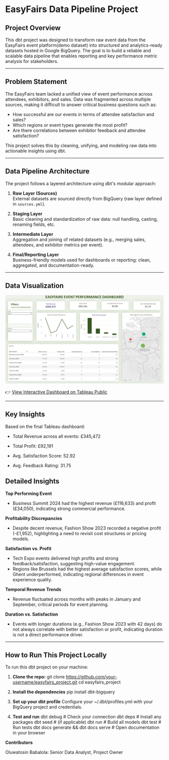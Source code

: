 # EasyFairs Data Pipeline Project

## Project Overview

This dbt project was designed to transform raw event data from the EasyFairs event platform(demo dataset) into structured and analytics-ready datasets hosted in Google BigQuery. The goal is to build a reliable and scalable data pipeline that enables reporting and key performance metric analysis for stakeholders.

---

## Problem Statement

The EasyFairs team lacked a unified view of event performance across attendees, exhibitors, and sales. Data was fragmented across multiple sources, making it difficult to answer critical business questions such as:

- How successful are our events in terms of attendee satisfaction and sales?
- Which regions or event types generate the most profit?
- Are there correlations between exhibitor feedback and attendee satisfaction?

This project solves this by cleaning, unifying, and modeling raw data into actionable insights using dbt.

---

## Data Pipeline Architecture

The project follows a layered architecture using dbt's modular approach:

1. **Raw Layer (Sources)**  
   External datasets are sourced directly from BigQuery (raw layer defined in `sources.yml`).

2. **Staging Layer**  
   Basic cleaning and standardization of raw data: null handling, casting, renaming fields, etc.

3. **Intermediate Layer**  
   Aggregation and joining of related datasets (e.g., merging sales, attendees, and exhibitor metrics per event).

4. **Final/Reporting Layer**  
   Business-friendly models used for dashboards or reporting: clean, aggregated, and documentation-ready.

---

## Data Visualization

![EasyFairs Dashboard](snapshots/easyfairs_dashboard.png)

👉 [View Interactive Dashboard on Tableau Public](https://public.tableau.com/app/profile/babalolatosin/viz/Easyfairs/Dashboard1?publish=yes)

---


## Key Insights

Based on the final Tableau dashboard:

- Total Revenue across all events: £345,472

- Total Profit: £92,191

- Avg. Satisfaction Score: 52.92

- Avg. Feedback Rating: 31.75

## Detailed Insights

**Top Performing Event**
- Business Summit 2024 had the highest revenue (£116,633) and profit (£34,050), indicating strong commercial performance.

**Profitability Discrepancies**
- Despite decent revenue, Fashion Show 2023 recorded a negative profit (-£1,952), highlighting a need to revisit cost structures or pricing models.

**Satisfaction vs. Profit**
- Tech Expo events delivered high profits and strong feedback/satisfaction, suggesting high-value engagement.
- Regions like Brussels had the highest average satisfaction scores, while Ghent underperformed, indicating regional differences in event experience quality.

**Temporal Revenue Trends**
- Revenue fluctuated across months with peaks in January and September, critical periods for event planning.

**Duration vs. Satisfaction**

- Events with longer durations (e.g., Fashion Show 2023 with 42 days) do not always correlate with better satisfaction or profit, indicating duration is not a direct performance driver.

---

## How to Run This Project Locally

To run this dbt project on your machine:

1. **Clone the repo:**
   git clone https://github.com/your-username/easyfairs_project.git
   cd easyfairs_project

2. **Install the dependencies**
pip install dbt-bigquery

3. **Set up your dbt profile**
Configure your ~/.dbt/profiles.yml with your BigQuery project and credentials.

4. **Test and run**
dbt debug      # Check your connection
dbt deps       # Install any packages
dbt seed       # (if applicable)
dbt run        # Build all models
dbt test       # Run tests
dbt docs generate && dbt docs serve  # Open documentation in your browser

**Contributors**

Oluwatosin Babalola: Senior Data Analyst, Project Owner
